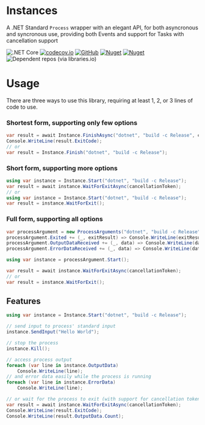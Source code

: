 # Instances
A .NET Standard `Process` wrapper with an elegant API, for both asyncronous and syncronous use, providing both Events and support for Tasks with cancellation support
 
![.NET Core](https://github.com/rosenbjerg/Instances/workflows/CI/badge.svg)
[![codecov.io](https://codecov.io/github/rosenbjerg/agentdeploy/coverage.svg?branch=main)](https://app.codecov.io/gh/rosenbjerg/Instances)
[![GitHub](https://img.shields.io/github/license/rosenbjerg/Instances)](https://github.com/rosenbjerg/Instances/blob/master/LICENSE)
[![Nuget](https://img.shields.io/nuget/v/instances)](https://www.nuget.org/packages/instances/)
[![Nuget](https://img.shields.io/nuget/dt/instances)](https://www.nuget.org/packages/instances/)
![Dependent repos (via libraries.io)](https://img.shields.io/librariesio/dependent-repos/nuget/instances)


# Usage
There are three ways to use this library, requiring at least 1, 2, or 3 lines of code to use.

### Shortest form, supporting only few options
```c#
var result = await Instance.FinishAsync("dotnet", "build -c Release", cancellationToken);
Console.WriteLine(result.ExitCode);
// or
var result = Instance.Finish("dotnet", "build -c Release");
```

### Short form, supporting more options
```c#
using var instance = Instance.Start("dotnet", "build -c Release");
var result = await instance.WaitForExitAsync(cancellationToken);
// or
using var instance = Instance.Start("dotnet", "build -c Release");
var result = instance.WaitForExit();
```

### Full form, supporting all options
```c#
var processArgument = new ProcessArguments("dotnet", "build -c Release");
processArgument.Exited += (_, exitResult) => Console.WriteLine(exitResult.ExitCode);
processArgument.OutputDataReceived += (_, data) => Console.WriteLine(data);
processArgument.ErrorDataReceived += (_, data) => Console.WriteLine(data);

using var instance = processArgument.Start();

var result = await instance.WaitForExitAsync(cancellationToken);
// or 
var result = instance.WaitForExit();
```


## Features
```c#
using var instance = Instance.Start("dotnet", "build -c Release");

// send input to process' standard input
instance.SendInput("Hello World");

// stop the process
instance.Kill();

// access process output
foreach (var line in instance.OutputData)
    Console.WriteLine(line);
// and error data easily while the process is running
foreach (var line in instance.ErrorData)
    Console.WriteLine(line);

// or wait for the process to exit (with support for cancellation token)
var result = await instance.WaitForExitAsync(cancellationToken);
Console.WriteLine(result.ExitCode);
Console.WriteLine(result.OutputData.Count);
```